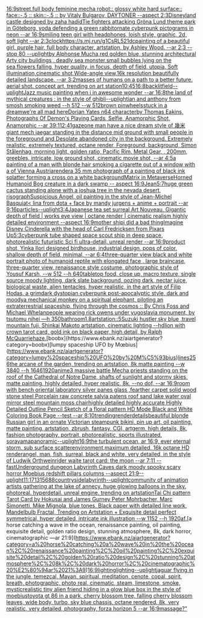 [16:9](https://www.ebank.nz/aiartgenerator?category=16%3A9)[street,](https://www.ebank.nz/aiartgenerator?category=street%2C)[full body feminine mecha robot:: glossy white hard surface:: face::-.5 :: skin::-.5 :: by Vitaly Bulgarov, DAYTONER --aspect 2:3](https://www.ebank.nz/aiartgenerator?category=full%20body%20feminine%20mecha%20robot%3A%3A%20glossy%20white%20hard%20surface%3A%3A%20face%3A%3A-.5%20%3A%3A%20skin%3A%3A-.5%20%3A%3A%20by%20Vitaly%20Bulgarov%2C%20DAYTONER%20--aspect%202%3A3)[Disneyland castle designed by zaha hadid](https://www.ebank.nz/aiartgenerator?category=Disneyland%20castle%20designed%20by%20zaha%20hadid)[Tie fighters attacking Gröna Lund theme park in Göteborg, yoda defending a green rabbit](https://www.ebank.nz/aiartgenerator?category=Tie%20fighters%20attacking%20Gr%C3%B6na%20Lund%20theme%20park%20in%20G%C3%B6teborg%2C%20yoda%20defending%20a%20green%20rabbit)[ornate cyberpunk pictograms in neon --ar 16:9](https://www.ebank.nz/aiartgenerator?category=ornate%20cyberpunk%20pictograms%20in%20neon%20--ar%2016%3A9)[smiling teen girl with headphones, loish style, graphic, 2d, soft light --ar 2:3](https://www.ebank.nz/aiartgenerator?category=smiling%20teen%20girl%20with%20headphones%2C%20loish%20style%2C%20graphic%2C%202d%2C%20soft%20light%20--ar%202%3A3)[clock](https://www.ebank.nz/aiartgenerator?category=clock)[<https://s.mj.run/g1CsRL521dc>](https://www.ebank.nz/aiartgenerator?category=%3Chttps%3A//s.mj.run/g1CsRL521dc%3E)[painting of a beautiful girl, purple hair, full body character, artstation, by Ashley Wood. --ar 2:3 --stop 80 --uplight](https://www.ebank.nz/aiartgenerator?category=painting%20of%20a%20beautiful%20girl%2C%20purple%20hair%2C%20full%20body%20character%2C%20artstation%2C%20by%20Ashley%20Wood.%20--ar%202%3A3%20--stop%2080%20--uplight)[by Alphonse Mucha,red golden blue, stunning architectural Arty city buildings , deadly sea monster,small bubbles lying on the sea,flowers falling, hyper quality, in focus, depth of field, utopia, Soft illumination,cinematic shot,Wide-angle view,16k resolution beautifully detailed landscape. --ar 3:2](https://www.ebank.nz/aiartgenerator?category=by%20Alphonse%20Mucha%2Cred%20golden%20blue%2C%20stunning%20architectural%20Arty%20city%20buildings%20%2C%20deadly%20sea%20monster%2Csmall%20bubbles%20lying%20on%20the%20sea%2Cflowers%20falling%2C%20hyper%20quality%2C%20in%20focus%2C%20depth%20of%20field%2C%20utopia%2C%20Soft%20illumination%2Ccinematic%20shot%2CWide-angle%20view%2C16k%20resolution%20beautifully%20detailed%20landscape.%20--ar%203%3A2)[masses of humans on a path to a better future. aerial shot. concept art, trending on art station](https://www.ebank.nz/aiartgenerator?category=masses%20of%20humans%20on%20a%20path%20to%20a%20better%20future.%20aerial%20shot.%20concept%20art%2C%20trending%20on%20art%20station)[10:45](https://www.ebank.nz/aiartgenerator?category=10%3A45)[16:8](https://www.ebank.nz/aiartgenerator?category=16%3A8)[backlit](https://www.ebank.nz/aiartgenerator?category=backlit)[field](https://www.ebank.nz/aiartgenerator?category=field)[--uplight](https://www.ebank.nz/aiartgenerator?category=--uplight)[Jazz music painting when i in awesome wonder --ar 16:8](https://www.ebank.nz/aiartgenerator?category=Jazz%20music%20painting%20when%20i%20in%20awesome%20wonder%20--ar%2016%3A8)[the land of mythical creatures : in the style of ghibli](https://www.ebank.nz/aiartgenerator?category=the%20land%20of%20mythical%20creatures%20%3A%20in%20the%20style%20of%20ghibli)[--uplight](https://www.ebank.nz/aiartgenerator?category=--uplight)[ian and anthony from smosh smoking weed --h 512 --w 512](https://www.ebank.nz/aiartgenerator?category=ian%20and%20anthony%20from%20smosh%20smoking%20weed%20--h%20512%20--w%20512)[brown pinwheels](https://www.ebank.nz/aiartgenerator?category=brown%20pinwheels)[stuck in a dream](https://www.ebank.nz/aiartgenerator?category=stuck%20in%20a%20dream)[we're all mad here](https://www.ebank.nz/aiartgenerator?category=we%27re%20all%20mad%20here)[Dorian Yates n64 character](https://www.ebank.nz/aiartgenerator?category=Dorian%20Yates%20n64%20character)[by Thomas Eakins, Photographs Of Demon's Playing Cards, Selfie, Anamorphic Shot, Anamorphic --ar 39:1](https://www.ebank.nz/aiartgenerator?category=by%20Thomas%20Eakins%2C%20Photographs%20Of%20Demon%27s%20Playing%20Cards%2C%20Selfie%2C%20Anamorphic%20Shot%2C%20Anamorphic%20--ar%2039%3A1)[12:41](https://www.ebank.nz/aiartgenerator?category=12%3A41)[gaze](https://www.ebank.nz/aiartgenerator?category=gaze)[one man have a nice dream style of  幾米](https://www.ebank.nz/aiartgenerator?category=one%20man%20have%20a%20nice%20dream%20style%20of%20%20%E5%B9%BE%E7%B1%B3)[giant mech jaegar standing in the distance mid ground with small people in the foreground and Desolate abandoned city in the background. Extremely realistic, extremely textured, octane render, Foreground, background, Simon Stålenhag, morning light, golden ratio, Pacific Rim, Metal Gear, , 200mm, greebles, intricate, low ground shot, cinematic movie shot, --ar 4:5](https://www.ebank.nz/aiartgenerator?category=giant%20mech%20jaegar%20standing%20in%20the%20distance%20mid%20ground%20with%20small%20people%20in%20the%20foreground%20and%20Desolate%20abandoned%20city%20in%20the%20background.%20Extremely%20realistic%2C%20extremely%20textured%2C%20octane%20render%2C%20Foreground%2C%20background%2C%20Simon%20St%C3%A5lenhag%2C%20morning%20light%2C%20golden%20ratio%2C%20Pacific%20Rim%2C%20Metal%20Gear%2C%20%2C%20200mm%2C%20greebles%2C%20intricate%2C%20low%20ground%20shot%2C%20cinematic%20movie%20shot%2C%20--ar%204%3A5)[a painting of a man with blonde hair smoking a cigarette out of a window with a of Vienna Austria](https://www.ebank.nz/aiartgenerator?category=a%20painting%20of%20a%20man%20with%20blonde%20hair%20smoking%20a%20cigarette%20out%20of%20a%20window%20with%20a%20of%20Vienna%20Austria)[render](https://www.ebank.nz/aiartgenerator?category=render)[a 35 mm photograph of a painting of black ink splatter forming a cross on a white background](https://www.ebank.nz/aiartgenerator?category=a%2035%20mm%20photograph%20of%20a%20painting%20of%20black%20ink%20splatter%20forming%20a%20cross%20on%20a%20white%20background)[Matrix in Metaverse](https://www.ebank.nz/aiartgenerator?category=Matrix%20in%20Metaverse)[Horned Humanoid Bog creature in a dark swamp -- aspect 16:9](https://www.ebank.nz/aiartgenerator?category=Horned%20Humanoid%20Bog%20creature%20in%20a%20dark%20swamp%20--%20aspect%2016%3A9)[Jean](https://www.ebank.nz/aiartgenerator?category=Jean)[5:7](https://www.ebank.nz/aiartgenerator?category=5%3A7)[huge green cactus standing alone with a joshua tree in the nevada desert, risograph](https://www.ebank.nz/aiartgenerator?category=huge%20green%20cactus%20standing%20alone%20with%20a%20joshua%20tree%20in%20the%20nevada%20desert%2C%20risograph)[Suspicious Angel, oil painting in the style of Jean-Michel Basquiat](https://www.ebank.nz/aiartgenerator?category=Suspicious%20Angel%2C%20oil%20painting%20in%20the%20style%20of%20Jean-Michel%20Basquiat)[< lina from dota + face by mandy jurgens + anime + portrait --ar 9:16](https://www.ebank.nz/aiartgenerator?category=%3C%20lina%20from%20dota%20%2B%20face%20by%20mandy%20jurgens%20%2B%20anime%20%2B%20portrait%20--ar%209%3A16)[particles](https://www.ebank.nz/aiartgenerator?category=particles)[--uplight](https://www.ebank.nz/aiartgenerator?category=--uplight)[3:4](https://www.ebank.nz/aiartgenerator?category=3%3A4)[Japanese tea set surreal Art Nouveau. Gigantic depth of field | works eye view | octane render | cinematic realism highly detailed environment --aspect 16:9](https://www.ebank.nz/aiartgenerator?category=Japanese%20tea%20set%20surreal%20Art%20Nouveau.%20Gigantic%20depth%20of%20field%20%7C%20works%20eye%20view%20%7C%20octane%20render%20%7C%20cinematic%20realism%20highly%20detailed%20environment%20--aspect%2016%3A9)[mother ship](https://www.ebank.nz/aiartgenerator?category=mother%20ship)[i did a bad thing](https://www.ebank.nz/aiartgenerator?category=i%20did%20a%20bad%20thing)[Imagine Disney Cinderella with the head of Carl Fredricksen from Pixars Up](https://www.ebank.nz/aiartgenerator?category=Imagine%20Disney%20Cinderella%20with%20the%20head%20of%20Carl%20Fredricksen%20from%20Pixars%20Up)[5:3](https://www.ebank.nz/aiartgenerator?category=5%3A3)[cyberpunk tube shaped space scout ship in deep space, photorealistic futuristic Sci fi ultra-detail, unreal render --ar 16:9](https://www.ebank.nz/aiartgenerator?category=cyberpunk%20tube%20shaped%20space%20scout%20ship%20in%20deep%20space%2C%20photorealistic%20futuristic%20Sci%20fi%20ultra-detail%2C%20unreal%20render%20--ar%2016%3A9)[product shot, Yinka Ilori designed birdhouse, industrial design, pops of color, shallow depth of field, minimal, --ar 6:4](https://www.ebank.nz/aiartgenerator?category=product%20shot%2C%20Yinka%20Ilori%20designed%20birdhouse%2C%20industrial%20design%2C%20pops%20of%20color%2C%20shallow%20depth%20of%20field%2C%20minimal%2C%20--ar%206%3A4)[three-quarter view black and white portrait photo of humanoid reptile with elongated face , large braincase, three-quarter view, renaissance style costume, photographic style of Yousuf Karsh, --w 512 --h 640](https://www.ebank.nz/aiartgenerator?category=three-quarter%20view%20black%20and%20white%20portrait%20photo%20of%20humanoid%20reptile%20with%20elongated%20face%20%2C%20large%20braincase%2C%20three-quarter%20view%2C%20renaissance%20style%20costume%2C%20photographic%20style%20of%20Yousuf%20Karsh%2C%20--w%20512%20--h%20640)[tabletop food, close up, macro texture, single source moody lighting, dark slate background, oozing dark, nectar juice, biological waste, alien tentacles, hyper realistic, in the art style of Filip Hodas, a grimdark dystopian cyberpunk post-apocalyptic style, dark and moody](https://www.ebank.nz/aiartgenerator?category=tabletop%20food%2C%20close%20up%2C%20macro%20texture%2C%20single%20source%20moody%20lighting%2C%20dark%20slate%20background%2C%20oozing%20dark%2C%20nectar%20juice%2C%20biological%20waste%2C%20alien%20tentacles%2C%20hyper%20realistic%2C%20in%20the%20art%20style%20of%20Filip%20Hodas%2C%20a%20grimdark%20dystopian%20cyberpunk%20post-apocalyptic%20style%2C%20dark%20and%20moody)[a mechanical monkey on a spiritual elephant, piloting an extraterrestrial spaceship, flying through the cosmos :: By Chris Foss and Michael Whelan](https://www.ebank.nz/aiartgenerator?category=a%20mechanical%20monkey%20on%20a%20spiritual%20elephant%2C%20piloting%20an%20extraterrestrial%20spaceship%2C%20flying%20through%20the%20cosmos%20%3A%3A%20By%20Chris%20Foss%20and%20Michael%20Whelan)[people wearing rick owens under yugoslavia monument, by tsutomu nihei —h 350](https://www.ebank.nz/aiartgenerator?category=people%20wearing%20rick%20owens%20under%20yugoslavia%20monument%2C%20by%20tsutomu%20nihei%20%E2%80%94h%20350)[bathroom](https://www.ebank.nz/aiartgenerator?category=bathroom)[1.8](https://www.ebank.nz/aiartgenerator?category=1.8)[artstation](https://www.ebank.nz/aiartgenerator?category=artstation)[::5Suzuki hustler,sky blue ,travel mountain fuji, Shinkai Makoto artstation, cinematic lighting  --hd](https://www.ebank.nz/aiartgenerator?category=%3A%3A5Suzuki%20hustler%2Csky%20blue%20%2Ctravel%20mountain%20fuji%2C%20Shinkai%20Makoto%20artstation%2C%20cinematic%20lighting%20%20--hd)[lion with crown tarot card, gold ink on black paper, high detail, by Ralph McQuarrie](https://www.ebank.nz/aiartgenerator?category=lion%20with%20crown%20tarot%20card%2C%20gold%20ink%20on%20black%20paper%2C%20high%20detail%2C%20by%20Ralph%20McQuarrie)[haze.](https://www.ebank.nz/aiartgenerator?category=haze.)[boobx](https://www.ebank.nz/aiartgenerator?category=boobx)[lumpy spaceship UFO by Mœbius](https://www.ebank.nz/aiartgenerator?category=lumpy%20spaceship%20UFO%20by%20M%C5%93bius)[lines](https://www.ebank.nz/aiartgenerator?category=lines)[256](https://www.ebank.nz/aiartgenerator?category=256)[the arcane of the garden, trending on artstation, 8k matte painting --w 3840 --h 1646](https://www.ebank.nz/aiartgenerator?category=the%20arcane%20of%20the%20garden%2C%20trending%20on%20artstation%2C%208k%20matte%20painting%20--w%203840%20--h%201646)[1920](https://www.ebank.nz/aiartgenerator?category=1920)[anime](https://www.ebank.nz/aiartgenerator?category=anime)[3 massive battle Mecha priests standing on the roof of the Cathedral of Notre Dame, shafts of sunlight and stormy skies, matte painting, highly detailed, hyper realistic, 8k, --no dof, --ar 16:9](https://www.ebank.nz/aiartgenerator?category=3%20massive%20battle%20Mecha%20priests%20standing%20on%20the%20roof%20of%20the%20Cathedral%20of%20Notre%20Dame%2C%20shafts%20of%20sunlight%20and%20stormy%20skies%2C%20matte%20painting%2C%20highly%20detailed%2C%20hyper%20realistic%2C%208k%2C%20--no%20dof%2C%20--ar%2016%3A9)[room with bench oriental laboratory silver panes glass ,fearther carpet solid wood stone steel Porcelain raw concrete salvia patens roof sand lake water oval mirror steel mountain moss chair](https://www.ebank.nz/aiartgenerator?category=room%20with%20bench%20oriental%20laboratory%20silver%20panes%20glass%20%2Cfearther%20carpet%20solid%20wood%20stone%20steel%20Porcelain%20raw%20concrete%20salvia%20patens%20roof%20sand%20lake%20water%20oval%20mirror%20steel%20mountain%20moss%20chair)[highly detailed highly accurate Highly Detailed Outline Pencil Sketch of a floral pattern HD Mode Black and White Coloring Book Page  --test --ar 8:10](https://www.ebank.nz/aiartgenerator?category=highly%20detailed%20highly%20accurate%20Highly%20Detailed%20Outline%20Pencil%20Sketch%20of%20a%20floral%20pattern%20HD%20Mode%20Black%20and%20White%20Coloring%20Book%20Page%20%20--test%20--ar%208%3A10)[trending](https://www.ebank.nz/aiartgenerator?category=trending)[render](https://www.ebank.nz/aiartgenerator?category=render)[details](https://www.ebank.nz/aiartgenerator?category=details)[beautiful blonde Russian girl in an ornate Victorian steampunk bikini, pin up art, oil painting, matte painting, artstation, zbrush, fantasy, CGI, artgerm, high details, 8k, fashion photography, portrait, photorealistic, sports illustrated, sorayama](https://www.ebank.nz/aiartgenerator?category=beautiful%20blonde%20Russian%20girl%20in%20an%20ornate%20Victorian%20steampunk%20bikini%2C%20pin%20up%20art%2C%20oil%20painting%2C%20matte%20painting%2C%20artstation%2C%20zbrush%2C%20fantasy%2C%20CGI%2C%20artgerm%2C%20high%20details%2C%208k%2C%20fashion%20photography%2C%20portrait%2C%20photorealistic%2C%20sports%20illustrated%2C%20sorayama)[panoramic](https://www.ebank.nz/aiartgenerator?category=panoramic)[--uplight](https://www.ebank.nz/aiartgenerator?category=--uplight)[16:9](https://www.ebank.nz/aiartgenerator?category=16%3A9)[the turbulent ocean, ar 16:9, ever eternal storm, sub surface scatterenvironment,maximum detailed, 16k octane HD render](https://www.ebank.nz/aiartgenerator?category=the%20turbulent%20ocean%2C%20ar%2016%3A9%2C%20ever%20eternal%20storm%2C%20sub%20surface%20scatterenvironment%2Cmaximum%20detailed%2C%2016k%20octane%20HD%20render)[angel, man, fish, surreal, black and white, very detailed, in the style of Ludwik Orthwein](https://www.ebank.nz/aiartgenerator?category=angel%2C%20man%2C%20fish%2C%20surreal%2C%20black%20and%20white%2C%20very%20detailed%2C%20in%20the%20style%20of%20Ludwik%20Orthwein)[rider waite tarot card: the moon --ar 7:11 --fast](https://www.ebank.nz/aiartgenerator?category=rider%20waite%20tarot%20card%3A%20the%20moon%20--ar%207%3A11%20--fast)[Underground dungeon Labyrinth Caves dark moody spooky scary horror Moebius redshift pillars columns   --aspect 21:9](https://www.ebank.nz/aiartgenerator?category=Underground%20dungeon%20Labyrinth%20Caves%20dark%20moody%20spooky%20scary%20horror%20Moebius%20redshift%20pillars%20columns%20%20%20--aspect%2021%3A9)[--uplight](https://www.ebank.nz/aiartgenerator?category=--uplight)[11:17](https://www.ebank.nz/aiartgenerator?category=11%3A17)[13156](https://www.ebank.nz/aiartgenerator?category=13156)[88](https://www.ebank.nz/aiartgenerator?category=88)[countryside](https://www.ebank.nz/aiartgenerator?category=countryside)[labyrinth](https://www.ebank.nz/aiartgenerator?category=labyrinth)[--uplight](https://www.ebank.nz/aiartgenerator?category=--uplight)[community of animation artists gathering at the lake of annecy. huge glowing balloons in the sky. photoreal. hyperdetail. unreal engine. trending on artstation](https://www.ebank.nz/aiartgenerator?category=community%20of%20animation%20artists%20gathering%20at%20the%20lake%20of%20annecy.%20huge%20glowing%20balloons%20in%20the%20sky.%20photoreal.%20hyperdetail.%20unreal%20engine.%20trending%20on%20artstation)[Tai Chi pattern Tarot Card by Hokusai and James Gurney Peter Mohrbacher, Marc Simonetti, Mike Mignola, blue tones, Black paper with detailed line work, Mandelbulb Fractal, Trending on Artstation + Exquisite detail perfect symmetrical, hyper detailed, intricate ink illustration  --w 1152  --h 1920](https://www.ebank.nz/aiartgenerator?category=Tai%20Chi%20pattern%20Tarot%20Card%20by%20Hokusai%20and%20James%20Gurney%20Peter%20Mohrbacher%2C%20Marc%20Simonetti%2C%20Mike%20Mignola%2C%20blue%20tones%2C%20Black%20paper%20with%20detailed%20line%20work%2C%20Mandelbulb%20Fractal%2C%20Trending%20on%20Artstation%20%2B%20Exquisite%20detail%20perfect%20symmetrical%2C%20hyper%20detailed%2C%20intricate%20ink%20illustration%20%20--w%201152%20%20--h%201920)[af.](https://www.ebank.nz/aiartgenerator?category=af.)[a horse catching a wave in the ocean, renaissance painting, oil painting, exquisite detail, golden ratio design, stunning atmosphere, 8k, dark horror, cinematographic —ar 21:9](https://www.ebank.nz/aiartgenerator?category=a%20horse%20catching%20a%20wave%20in%20the%20ocean%2C%20renaissance%20painting%2C%20oil%20painting%2C%20exquisite%20detail%2C%20golden%20ratio%20design%2C%20stunning%20atmosphere%2C%208k%2C%20dark%20horror%2C%20cinematographic%20%E2%80%94ar%2021%3A9)[16:9](https://www.ebank.nz/aiartgenerator?category=16%3A9)[lighting](https://www.ebank.nz/aiartgenerator?category=lighting)[lighting](https://www.ebank.nz/aiartgenerator?category=lighting)[--uplight](https://www.ebank.nz/aiartgenerator?category=--uplight)[jaguar flying in the jungle, temezcal, Mayan, spiritual, meditation, cenote, copal, spirit, breath, photographic, photo real, cinematic, steam, limestone, smoke, mystic](https://www.ebank.nz/aiartgenerator?category=jaguar%20flying%20in%20the%20jungle%2C%20temezcal%2C%20Mayan%2C%20spiritual%2C%20meditation%2C%20cenote%2C%20copal%2C%20spirit%2C%20breath%2C%20photographic%2C%20photo%20real%2C%20cinematic%2C%20steam%2C%20limestone%2C%20smoke%2C%20mystic)[realistic tiny alien friend hiding in a glow blue box in the style of moebius](https://www.ebank.nz/aiartgenerator?category=realistic%20tiny%20alien%20friend%20hiding%20in%20a%20glow%20blue%20box%20in%20the%20style%20of%20moebius)[toyota gt 86 in a park, cherry blossom tree, falling cherry blossom leaves, wide body, turbo, sky blue chassis, octane rendered, 8k, very realistic, very detailed, photography, forza horizon 5 --ar 16:9](https://www.ebank.nz/aiartgenerator?category=toyota%20gt%2086%20in%20a%20park%2C%20cherry%20blossom%20tree%2C%20falling%20cherry%20blossom%20leaves%2C%20wide%20body%2C%20turbo%2C%20sky%20blue%20chassis%2C%20octane%20rendered%2C%208k%2C%20very%20realistic%2C%20very%20detailed%2C%20photography%2C%20forza%20horizon%205%20--ar%2016%3A9)[massage?"](https://www.ebank.nz/aiartgenerator?category=massage%3F%22)